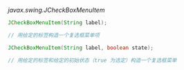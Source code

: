 *javax.swing.JCheckBoxMenuItem*
```java
JCheckBoxMenuItem(String label);

// 用给定的标签构造一个复选框菜单项

JCheckBoxMenuItem(String label, boolean state);

// 用给定的标签和给定的初始状态（true 为选定）构造一个复选框菜单

```